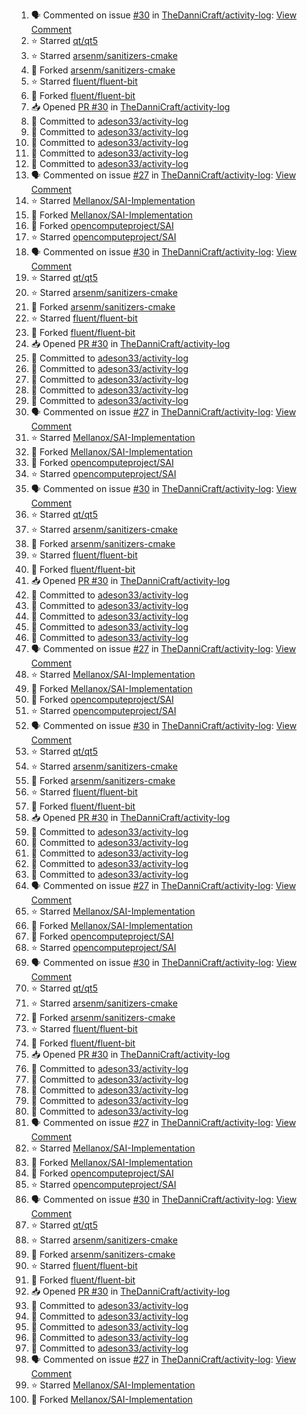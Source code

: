 <!--START_SECTION:activity-->
1. 🗣 Commented on issue [#30](https://github.com/TheDanniCraft/activity-log/issues/30) in [TheDanniCraft/activity-log](https://github.com/TheDanniCraft/activity-log): [View Comment](https://github.com/TheDanniCraft/activity-log/issues/30#issuecomment-2700292075)
2. ⭐ Starred [qt/qt5](https://github.com/qt/qt5)
3. ⭐ Starred [arsenm/sanitizers-cmake](https://github.com/arsenm/sanitizers-cmake)
4. 🍴 Forked [arsenm/sanitizers-cmake](https://github.com/arsenm/sanitizers-cmake)
5. ⭐ Starred [fluent/fluent-bit](https://github.com/fluent/fluent-bit)
6. 🍴 Forked [fluent/fluent-bit](https://github.com/fluent/fluent-bit)
7. 📥 Opened [PR #30](https://github.com/TheDanniCraft/activity-log/pull/30) in [TheDanniCraft/activity-log](https://github.com/TheDanniCraft/activity-log)
8. 📝 Committed to [adeson33/activity-log](https://github.com/adeson33/activity-log/commit/cf2d59b2da0d28251531fd6da0c817f431e76cf0)
9. 📝 Committed to [adeson33/activity-log](https://github.com/adeson33/activity-log/commit/undefined)
10. 📝 Committed to [adeson33/activity-log](https://github.com/adeson33/activity-log/commit/2764fa5040a90b5c5d525cbd5882c1c5d527ebff)
11. 📝 Committed to [adeson33/activity-log](https://github.com/adeson33/activity-log/commit/undefined)
12. 📝 Committed to [adeson33/activity-log](https://github.com/adeson33/activity-log/commit/61916b64f2a3e69c3f42d7ad111a40f32c7b63a4)
13. 🗣 Commented on issue [#27](https://github.com/TheDanniCraft/activity-log/issues/27) in [TheDanniCraft/activity-log](https://github.com/TheDanniCraft/activity-log): [View Comment](https://github.com/TheDanniCraft/activity-log/issues/27#issuecomment-2649586553)
14. ⭐ Starred [Mellanox/SAI-Implementation](https://github.com/Mellanox/SAI-Implementation)
15. 🍴 Forked [Mellanox/SAI-Implementation](https://github.com/Mellanox/SAI-Implementation)
16. 🍴 Forked [opencomputeproject/SAI](https://github.com/opencomputeproject/SAI)
17. ⭐ Starred [opencomputeproject/SAI](https://github.com/opencomputeproject/SAI)
18. 🗣 Commented on issue [#30](https://github.com/TheDanniCraft/activity-log/issues/30) in [TheDanniCraft/activity-log](https://github.com/TheDanniCraft/activity-log): [View Comment](https://github.com/TheDanniCraft/activity-log/issues/30#issuecomment-2700292075)
19. ⭐ Starred [qt/qt5](https://github.com/qt/qt5)
20. ⭐ Starred [arsenm/sanitizers-cmake](https://github.com/arsenm/sanitizers-cmake)
21. 🍴 Forked [arsenm/sanitizers-cmake](https://github.com/arsenm/sanitizers-cmake)
22. ⭐ Starred [fluent/fluent-bit](https://github.com/fluent/fluent-bit)
23. 🍴 Forked [fluent/fluent-bit](https://github.com/fluent/fluent-bit)
24. 📥 Opened [PR #30](https://github.com/TheDanniCraft/activity-log/pull/30) in [TheDanniCraft/activity-log](https://github.com/TheDanniCraft/activity-log)
25. 📝 Committed to [adeson33/activity-log](https://github.com/adeson33/activity-log/commit/cf2d59b2da0d28251531fd6da0c817f431e76cf0)
26. 📝 Committed to [adeson33/activity-log](https://github.com/adeson33/activity-log/commit/undefined)
27. 📝 Committed to [adeson33/activity-log](https://github.com/adeson33/activity-log/commit/2764fa5040a90b5c5d525cbd5882c1c5d527ebff)
28. 📝 Committed to [adeson33/activity-log](https://github.com/adeson33/activity-log/commit/undefined)
29. 📝 Committed to [adeson33/activity-log](https://github.com/adeson33/activity-log/commit/61916b64f2a3e69c3f42d7ad111a40f32c7b63a4)
30. 🗣 Commented on issue [#27](https://github.com/TheDanniCraft/activity-log/issues/27) in [TheDanniCraft/activity-log](https://github.com/TheDanniCraft/activity-log): [View Comment](https://github.com/TheDanniCraft/activity-log/issues/27#issuecomment-2649586553)
31. ⭐ Starred [Mellanox/SAI-Implementation](https://github.com/Mellanox/SAI-Implementation)
32. 🍴 Forked [Mellanox/SAI-Implementation](https://github.com/Mellanox/SAI-Implementation)
33. 🍴 Forked [opencomputeproject/SAI](https://github.com/opencomputeproject/SAI)
34. ⭐ Starred [opencomputeproject/SAI](https://github.com/opencomputeproject/SAI)
35. 🗣 Commented on issue [#30](https://github.com/TheDanniCraft/activity-log/issues/30) in [TheDanniCraft/activity-log](https://github.com/TheDanniCraft/activity-log): [View Comment](https://github.com/TheDanniCraft/activity-log/issues/30#issuecomment-2700292075)
36. ⭐ Starred [qt/qt5](https://github.com/qt/qt5)
37. ⭐ Starred [arsenm/sanitizers-cmake](https://github.com/arsenm/sanitizers-cmake)
38. 🍴 Forked [arsenm/sanitizers-cmake](https://github.com/arsenm/sanitizers-cmake)
39. ⭐ Starred [fluent/fluent-bit](https://github.com/fluent/fluent-bit)
40. 🍴 Forked [fluent/fluent-bit](https://github.com/fluent/fluent-bit)
41. 📥 Opened [PR #30](https://github.com/TheDanniCraft/activity-log/pull/30) in [TheDanniCraft/activity-log](https://github.com/TheDanniCraft/activity-log)
42. 📝 Committed to [adeson33/activity-log](https://github.com/adeson33/activity-log/commit/cf2d59b2da0d28251531fd6da0c817f431e76cf0)
43. 📝 Committed to [adeson33/activity-log](https://github.com/adeson33/activity-log/commit/undefined)
44. 📝 Committed to [adeson33/activity-log](https://github.com/adeson33/activity-log/commit/2764fa5040a90b5c5d525cbd5882c1c5d527ebff)
45. 📝 Committed to [adeson33/activity-log](https://github.com/adeson33/activity-log/commit/undefined)
46. 📝 Committed to [adeson33/activity-log](https://github.com/adeson33/activity-log/commit/61916b64f2a3e69c3f42d7ad111a40f32c7b63a4)
47. 🗣 Commented on issue [#27](https://github.com/TheDanniCraft/activity-log/issues/27) in [TheDanniCraft/activity-log](https://github.com/TheDanniCraft/activity-log): [View Comment](https://github.com/TheDanniCraft/activity-log/issues/27#issuecomment-2649586553)
48. ⭐ Starred [Mellanox/SAI-Implementation](https://github.com/Mellanox/SAI-Implementation)
49. 🍴 Forked [Mellanox/SAI-Implementation](https://github.com/Mellanox/SAI-Implementation)
50. 🍴 Forked [opencomputeproject/SAI](https://github.com/opencomputeproject/SAI)
51. ⭐ Starred [opencomputeproject/SAI](https://github.com/opencomputeproject/SAI)
52. 🗣 Commented on issue [#30](https://github.com/TheDanniCraft/activity-log/issues/30) in [TheDanniCraft/activity-log](https://github.com/TheDanniCraft/activity-log): [View Comment](https://github.com/TheDanniCraft/activity-log/issues/30#issuecomment-2700292075)
53. ⭐ Starred [qt/qt5](https://github.com/qt/qt5)
54. ⭐ Starred [arsenm/sanitizers-cmake](https://github.com/arsenm/sanitizers-cmake)
55. 🍴 Forked [arsenm/sanitizers-cmake](https://github.com/arsenm/sanitizers-cmake)
56. ⭐ Starred [fluent/fluent-bit](https://github.com/fluent/fluent-bit)
57. 🍴 Forked [fluent/fluent-bit](https://github.com/fluent/fluent-bit)
58. 📥 Opened [PR #30](https://github.com/TheDanniCraft/activity-log/pull/30) in [TheDanniCraft/activity-log](https://github.com/TheDanniCraft/activity-log)
59. 📝 Committed to [adeson33/activity-log](https://github.com/adeson33/activity-log/commit/cf2d59b2da0d28251531fd6da0c817f431e76cf0)
60. 📝 Committed to [adeson33/activity-log](https://github.com/adeson33/activity-log/commit/undefined)
61. 📝 Committed to [adeson33/activity-log](https://github.com/adeson33/activity-log/commit/2764fa5040a90b5c5d525cbd5882c1c5d527ebff)
62. 📝 Committed to [adeson33/activity-log](https://github.com/adeson33/activity-log/commit/undefined)
63. 📝 Committed to [adeson33/activity-log](https://github.com/adeson33/activity-log/commit/61916b64f2a3e69c3f42d7ad111a40f32c7b63a4)
64. 🗣 Commented on issue [#27](https://github.com/TheDanniCraft/activity-log/issues/27) in [TheDanniCraft/activity-log](https://github.com/TheDanniCraft/activity-log): [View Comment](https://github.com/TheDanniCraft/activity-log/issues/27#issuecomment-2649586553)
65. ⭐ Starred [Mellanox/SAI-Implementation](https://github.com/Mellanox/SAI-Implementation)
66. 🍴 Forked [Mellanox/SAI-Implementation](https://github.com/Mellanox/SAI-Implementation)
67. 🍴 Forked [opencomputeproject/SAI](https://github.com/opencomputeproject/SAI)
68. ⭐ Starred [opencomputeproject/SAI](https://github.com/opencomputeproject/SAI)
69. 🗣 Commented on issue [#30](https://github.com/TheDanniCraft/activity-log/issues/30) in [TheDanniCraft/activity-log](https://github.com/TheDanniCraft/activity-log): [View Comment](https://github.com/TheDanniCraft/activity-log/issues/30#issuecomment-2700292075)
70. ⭐ Starred [qt/qt5](https://github.com/qt/qt5)
71. ⭐ Starred [arsenm/sanitizers-cmake](https://github.com/arsenm/sanitizers-cmake)
72. 🍴 Forked [arsenm/sanitizers-cmake](https://github.com/arsenm/sanitizers-cmake)
73. ⭐ Starred [fluent/fluent-bit](https://github.com/fluent/fluent-bit)
74. 🍴 Forked [fluent/fluent-bit](https://github.com/fluent/fluent-bit)
75. 📥 Opened [PR #30](https://github.com/TheDanniCraft/activity-log/pull/30) in [TheDanniCraft/activity-log](https://github.com/TheDanniCraft/activity-log)
76. 📝 Committed to [adeson33/activity-log](https://github.com/adeson33/activity-log/commit/cf2d59b2da0d28251531fd6da0c817f431e76cf0)
77. 📝 Committed to [adeson33/activity-log](https://github.com/adeson33/activity-log/commit/undefined)
78. 📝 Committed to [adeson33/activity-log](https://github.com/adeson33/activity-log/commit/2764fa5040a90b5c5d525cbd5882c1c5d527ebff)
79. 📝 Committed to [adeson33/activity-log](https://github.com/adeson33/activity-log/commit/undefined)
80. 📝 Committed to [adeson33/activity-log](https://github.com/adeson33/activity-log/commit/61916b64f2a3e69c3f42d7ad111a40f32c7b63a4)
81. 🗣 Commented on issue [#27](https://github.com/TheDanniCraft/activity-log/issues/27) in [TheDanniCraft/activity-log](https://github.com/TheDanniCraft/activity-log): [View Comment](https://github.com/TheDanniCraft/activity-log/issues/27#issuecomment-2649586553)
82. ⭐ Starred [Mellanox/SAI-Implementation](https://github.com/Mellanox/SAI-Implementation)
83. 🍴 Forked [Mellanox/SAI-Implementation](https://github.com/Mellanox/SAI-Implementation)
84. 🍴 Forked [opencomputeproject/SAI](https://github.com/opencomputeproject/SAI)
85. ⭐ Starred [opencomputeproject/SAI](https://github.com/opencomputeproject/SAI)
86. 🗣 Commented on issue [#30](https://github.com/TheDanniCraft/activity-log/issues/30) in [TheDanniCraft/activity-log](https://github.com/TheDanniCraft/activity-log): [View Comment](https://github.com/TheDanniCraft/activity-log/issues/30#issuecomment-2700292075)
87. ⭐ Starred [qt/qt5](https://github.com/qt/qt5)
88. ⭐ Starred [arsenm/sanitizers-cmake](https://github.com/arsenm/sanitizers-cmake)
89. 🍴 Forked [arsenm/sanitizers-cmake](https://github.com/arsenm/sanitizers-cmake)
90. ⭐ Starred [fluent/fluent-bit](https://github.com/fluent/fluent-bit)
91. 🍴 Forked [fluent/fluent-bit](https://github.com/fluent/fluent-bit)
92. 📥 Opened [PR #30](https://github.com/TheDanniCraft/activity-log/pull/30) in [TheDanniCraft/activity-log](https://github.com/TheDanniCraft/activity-log)
93. 📝 Committed to [adeson33/activity-log](https://github.com/adeson33/activity-log/commit/cf2d59b2da0d28251531fd6da0c817f431e76cf0)
94. 📝 Committed to [adeson33/activity-log](https://github.com/adeson33/activity-log/commit/undefined)
95. 📝 Committed to [adeson33/activity-log](https://github.com/adeson33/activity-log/commit/2764fa5040a90b5c5d525cbd5882c1c5d527ebff)
96. 📝 Committed to [adeson33/activity-log](https://github.com/adeson33/activity-log/commit/undefined)
97. 📝 Committed to [adeson33/activity-log](https://github.com/adeson33/activity-log/commit/61916b64f2a3e69c3f42d7ad111a40f32c7b63a4)
98. 🗣 Commented on issue [#27](https://github.com/TheDanniCraft/activity-log/issues/27) in [TheDanniCraft/activity-log](https://github.com/TheDanniCraft/activity-log): [View Comment](https://github.com/TheDanniCraft/activity-log/issues/27#issuecomment-2649586553)
99. ⭐ Starred [Mellanox/SAI-Implementation](https://github.com/Mellanox/SAI-Implementation)
100. 🍴 Forked [Mellanox/SAI-Implementation](https://github.com/Mellanox/SAI-Implementation)
<!--END_SECTION:activity-->

